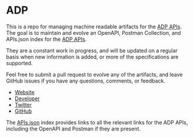 # ADPThis is a repo for managing machine readable artifacts for the [ADP APIs](https://adp.com). The goal is to maintain and evolve an OpenAPI, Postman Collection, and APIs.json index for the [ADP APIs](https://adp.com).They are a constant work in progress, and will be updated on a regular basis when new information is added, or more of the specifications are supported.Feel free to submit a pull request to evolve any of the artifacts, and leave GitHub issues if you have any questions, comments, or feedback.- [Website](https://adp.com)- [Developer](https://adp.com)- [Twitter](https://twitter.com/ADP)- [GitHub](https://github.com/adplabs)The [APIs.json](https://github.com/api-evangelist/adp/blob/master/apis.json) index provides links to all the relevant links for the ADP APIs, including the OpenAPI and Postman if they are present.